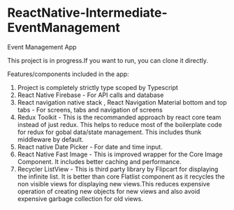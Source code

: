 # ReactNative-Intermediate-EventManagement
Event Management App

This project is in progress.If you want to run, you can clone it directly.

Features/components included in the app: 

1. Project is completely strictly type scoped by Typescript 
2. React Native Firebase - For API calls and database
3. React navigation native stack , React Navigation Material bottom and top tabs - For screens, tabs and navigation of screens
4. Redux Toolkit - This is the recommanded approach by react core team instead of just redux. This helps to reduce most of the boilerplate code for redux for gobal data/state management. This includes thunk middleware by default.
5. React native Date Picker - For date and time input. 
6. React Native Fast Image - This is improved wrapper for the Core Image Component. It includes better caching and performance.
7. Recycler ListView - This is third party library by Flipcart for displaying the infinite list. It is better than core Flatlist component as it recycles the non visible views for displaying new views.This reduces expensive operation of creating new objects for new views and also avoid expensive garbage collection for old views.
